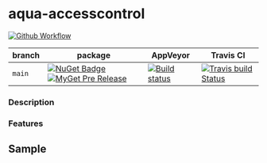 # aqua-accesscontrol

[![Github Workflow][pub-badge]][pub-link]

| branch | package                                             | AppVeyor                | Travis CI                      |
| ---    | ---                                                 | ---                     | ---                            |
| `main` | [![NuGet Badge][1]][2] [![MyGet Pre Release][3]][4] | [![Build status][5]][6] | [![Travis build Status][7]][8] |

### Description



### Features

## Sample

```C#
```

[1]: https://buildstats.info/nuget/aqua-accesscontrol?includePreReleases=true
[2]: http://www.nuget.org/packages/aqua-accesscontrol
[3]: http://img.shields.io/myget/aqua/vpre/aqua-accesscontrol.svg?style=flat-square&label=myget
[4]: https://www.myget.org/feed/aqua/package/nuget/aqua-accesscontrol
[5]: https://ci.appveyor.com/api/projects/status/se738mykuhel4b3q/branch/main?svg=true
[6]: https://ci.appveyor.com/project/6bee/aqua-accesscontrol/branch/main
[7]: https://travis-ci.org/6bee/aqua-accesscontrol.svg?branch=main
[8]: https://travis-ci.org/6bee/aqua-accesscontrol?branch=main

[pub-badge]: https://github.com/6bee/aqua-accesscontrol/actions/workflows/publish.yml/badge.svg
[pub-link]: https://github.com/6bee/aqua-accesscontrol/actions/workflows/publish.yml